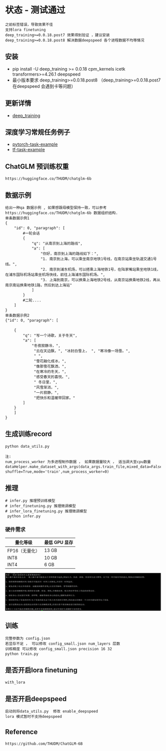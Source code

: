 # 状态 - 测试通过
   
    之前标签错误，导致效果不佳
    支持lora finetuning
    deep_training>=0.0.18.post7 效果得到验证 ，建议安装deep_training>=0.0.18.post8 解决数据deepspeed 各个进程数据不均等情况
    

## 安装

- pip install -U deep_training >= 0.0.18 cpm_kernels icetk transformers>=4.26.1 deepspeed
- 最小版本要求 deep_training>=0.0.18.post8    （deep_training>=0.0.18.post7 在deepspeed 会遇到卡等问题）





## 更新详情

- [deep_training](https://github.com/ssbuild/deep_training)

## 深度学习常规任务例子

- [pytorch-task-example](https://github.com/ssbuild/pytorch-task-example)
- [tf-task-example](https://github.com/ssbuild/tf-task-example)



## ChatGLM 预训练权重
    https://huggingface.co/THUDM/chatglm-6b




## 数据示例
    给出一种qa 数据示例 , 如果想跟母模型保持一致，可以参考https://huggingface.co/THUDM/chatglm-6b 数据组织结构.
    单条数据示例1
    {
        "id": 0, "paragraph": [
            #一轮会话
            {
                "q": "从南京到上海的路线",
                "a": [
                    "你好，南京到上海的路线如下：",
                    "1. 南京到上海，可以乘坐南京地铁1号线，在南京站乘坐轨道交通1号线。",
                    "2. 南京到浦东机场，可以搭乘上海地铁1号，在陆家嘴站乘坐地铁1线，在浦东国际机场站乘坐机场快线，前往上海浦东国际机场。",
                    "3. 上海到南京，可以换乘上海地铁2号线，从南京站换乘地铁2线，再从南京南站换乘地铁1路，然后到达上海站"
                ]
            }
            #二轮....
        ]
    }
    单条数据示例2
    {"id": 0, "paragraph": [

        {
            "q": "写一个诗歌，关于冬天",
            "a": [
                "冬夜寂静冷，",
                 "云在天边飘，", "冰封白雪上， ", "寒冷像一场雪。",
                 " ",
                 "雪花融化成冰，",
                 "像那雪花飘洒，",
                 "在寒冷的冬天，",
                 "感受春天的喜悦。",
                 " 冬日里，",
                 "风雪渐消，",
                 "一片寂静，",
                 "把快乐和温暖带回家。"
            ]
        }
        ]
    }



## 生成训练record

    python data_utils.py
    
    注:
    num_process_worker 为多进程制作数据 ， 如果数据量较大 ， 适当调大至cpu数量
    dataHelper.make_dataset_with_args(data_args.train_file,mixed_data=False, shuffle=True,mode='train',num_process_worker=0)


## 推理
    # infer.py 推理预训练模型
    # infer_finetuning.py 推理微调模型
    # infer_lora_finetuning.py 推理微调模型
     python infer.py

### 硬件需求

| **量化等级**    | **最低 GPU 显存** |
| -------------- | ----------------- |
| FP16（无量化）   | 13 GB             |
| INT8           | 10 GB              |
| INT4           | 6 GB               |

   

![inference](1.png)

## 训练
    完整参数为 config.json
    若显存不足 ， 可以修改 config_small.json num_layers 层数
    训练精度 可以修改 config_small.json precision 16 32
    python train.py


## 是否开启lora finetuning

    with_lora

## 是否开启deepspeed
    启动则将data_utils.py  修改 enable_deepspeed 
    lora 模式暂时不支持deepspeed



## Reference
    https://github.com/THUDM/ChatGLM-6B
